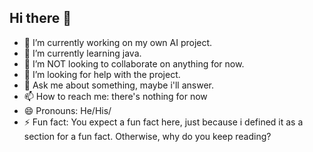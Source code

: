 ## Hi there 👋

- 🔭 I’m currently working on my own AI project.
- 🌱 I’m currently learning java.
- 👯 I’m NOT looking to collaborate on anything for now.
- 🤔 I’m looking for help with the project.
- 💬 Ask me about something, maybe i'll answer.
- 📫 How to reach me: there's nothing for now
- 😄 Pronouns: He/His/
- ⚡ Fun fact: You expect a fun fact here, just because i defined it as a section for a fun fact. Otherwise, why do you keep reading?
